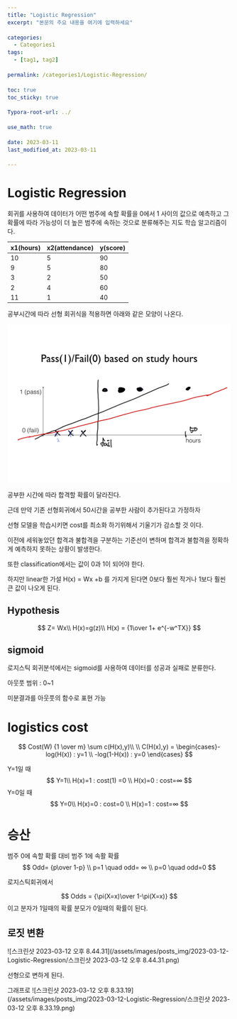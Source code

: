```yaml
---
title: "Logistic Regression"
excerpt: "본문의 주요 내용을 여기에 입력하세요"

categories:
  - Categories1
tags:
  - [tag1, tag2]

permalink: /categories1/Logistic-Regression/

toc: true
toc_sticky: true

Typora-root-url: ../

use_math: true

date: 2023-03-11
last_modified_at: 2023-03-11

---
```




# Logistic Regression

회귀를 사용하여 데이터가 어떤 범주에 속할 확률을 0에서 1 사이의 값으로 예측하고 그 확률에 따라 가능성이 더 높은 범주에 속하는 것으로 분류해주는 지도 학습 알고리즘이다.



| x1(hours) | x2(attendance) | y(score) |
| --------- | -------------- | -------- |
| 10        | 5              | 90       |
| 9         | 5              | 80       |
| 3         | 2              | 50       |
| 2         | 4              | 60       |
| 11        | 1              | 40       |



공부시간에 따라 선형 회귀식을 적용하면 아래와 같은 모양이 나온다.

![lec5-9](/assets/images/posts_img/2023-03-12-Logistic-Regression/lec5-9.jpg)

공부한 시간에 따라 합격할 확률이 달라진다.



근데 만약 기존 선형회귀에서 50시간을 공부한 사람이 추가된다고 가정하자



선형 모델을 학습시키면 cost를 최소화 하기위해서 기울기가 감소할 것 이다.



 이전에 세워놓았던 합격과 불합격을 구분하는 기준선이 변하며 합격과 불합격을 정확하게 예측하지 못하는 상황이 발생한다.



또한 classification에서는 값이 0과 1이 되어야 한다.



하지만 linear한 가설 H(x) = Wx +b 를 가지게 된다면 0보다 훨씬 작거나 1보다 훨씬 큰 값이 나오게 된다.



## Hypothesis

$$
Z= Wx\\
H(x)=g(z)\\
H(x) = {1\over 1+ e^{-w^TX}}
$$




## sigmoid

로지스틱 회귀분석에서는 sigmoid를 사용하여 데이터를 성공과 실패로 분류한다.



아웃풋 범위 : 0~1



미분결과를 아웃풋의 함수로 표현 가능



# logistics cost

$$
Cost(W) {1 \over m} \sum c(H(x),y)\\
\\
C(H(x),y) = \begin{cases}-log(H(x))        : y=1 \\ -log(1-H(x)) : y=0 \end{cases}
$$



Y=1일 때
$$
Y=1\\
H(x)=1  : cost(1) =0 \\
H(x)=0 : cost=∞
$$
Y=0일 때
$$
Y=0\\
H(x)=0  : cost=0 \\
H(x)=1 : cost=∞
$$


# 승산



범주 0에 속할 확률 대비 범주 1에 속활 확률
$$
Odd= {p\over 1-p} \\
p=1 \quad  odd= ∞ \\
p=0 \quad  odd=0
$$



로지스틱회귀에서


$$
Odds = {\pi(X=x)\over 1-\pi(X=x)}
$$
이고 분자가 1일때의 확률 분모가 0일때의 확률이 된다.

## 로짓 변환

![스크린샷 2023-03-12 오후 8.44.31](/assets/images/posts_img/2023-03-12-Logistic-Regression/스크린샷 2023-03-12 오후 8.44.31.png)

선형으로 변하게 된다.

그래프로 ![스크린샷 2023-03-12 오후 8.33.19](/assets/images/posts_img/2023-03-12-Logistic-Regression/스크린샷 2023-03-12 오후 8.33.19.png)
